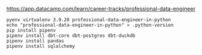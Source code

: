 https://app.datacamp.com/learn/career-tracks/professional-data-engineer

```
pyenv virtualenv 3.9.20 professional-data-engineer-in-python
echo "professional-data-engineer-in-python" > .python-version
pip install pipenv
pipenv install dbt-core dbt-postgres dbt-duckdb
pipenv install pandas
pipenv install sqlalchemy
```